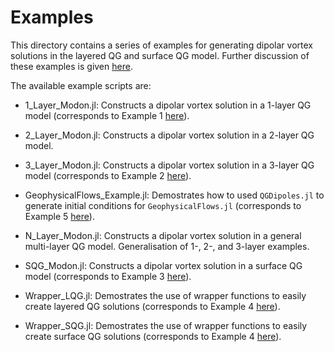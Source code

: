 # Examples

This directory contains a series of examples for generating dipolar vortex solutions in the layered QG and surface QG model. Further discussion of these examples is given [here](https://mncrowe.github.io/QGDipoles.jl/dev/Examples/).

The available example scripts are:

* 1_Layer_Modon.jl: Constructs a dipolar vortex solution in a 1-layer QG model (corresponds to Example 1 [here](https://mncrowe.github.io/QGDipoles.jl/dev/Examples/)).

* 2_Layer_Modon.jl: Constructs a dipolar vortex solution in a 2-layer QG model.

* 3_Layer_Modon.jl: Constructs a dipolar vortex solution in a 3-layer QG model (corresponds to Example 2 [here](https://mncrowe.github.io/QGDipoles.jl/dev/Examples/)).

* GeophysicalFlows_Example.jl: Demostrates how to used `QGDipoles.jl` to generate initial conditions for `GeophysicalFlows.jl` (corresponds to Example 5 [here](https://mncrowe.github.io/QGDipoles.jl/dev/Examples/)).
 
* N_Layer_Modon.jl: Constructs a dipolar vortex solution in a general multi-layer QG model. Generalisation of 1-, 2-, and 3-layer examples.

* SQG_Modon.jl: Constructs a dipolar vortex solution in a surface QG model (corresponds to Example 3 [here](https://mncrowe.github.io/QGDipoles.jl/dev/Examples/)).

* Wrapper_LQG.jl: Demostrates the use of wrapper functions to easily create layered QG solutions (corresponds to Example 4 [here](https://mncrowe.github.io/QGDipoles.jl/dev/Examples/)).

* Wrapper_SQG.jl: Demostrates the use of wrapper functions to easily create surface QG solutions (corresponds to Example 4 [here](https://mncrowe.github.io/QGDipoles.jl/dev/Examples/)).
